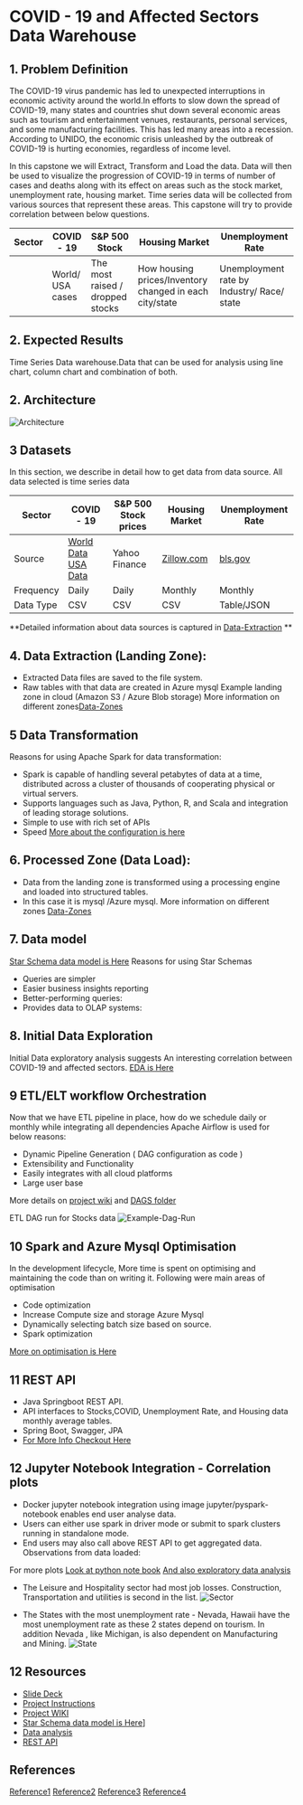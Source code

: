 
# COVID - 19 and Affected Sectors Data Warehouse
## 1. Problem Definition
The COVID-19 virus pandemic has led to unexpected interruptions in economic activity around the world.In efforts to slow down the spread of COVID-19, many states and countries shut down several economic areas such as tourism and entertainment venues, restaurants, personal services, and some manufacturing facilities. This has led many areas into a recession. According to UNIDO, the economic crisis unleashed by the outbreak of COVID-19 is hurting economies, regardless of income level.

In this capstone we will Extract, Transform and Load the data. Data will then be used to visualize the progression of COVID-19 in terms of number of cases and deaths along with its effect on areas such as the stock market, unemployment rate, housing market. Time series data will be collected from various sources that represent these areas. This capstone will try to provide correlation between below questions.


|Sector|  COVID - 19   | S&P 500 Stock         |  Housing Market| Unemployment Rate|
| ------------- | ------------- |---------|--------|----------------|  
|| World/ USA cases | The most raised / dropped stocks  |How housing prices/Inventory changed in each city/state| Unemployment rate by Industry/ Race/ state|


## 2. Expected Results
Time Series Data warehouse.Data that can be used for analysis using line chart, column chart and combination of both.

## 2. Architecture
![Architecture](https://github.com/Swapnay/capstone/blob/master/docs/architecture.png)

## 3 Datasets
In this section, we describe in detail how to get data from data source.
All data selected is time series data

|Sector|  COVID - 19   | S&P 500 Stock prices        |  Housing Market| Unemployment Rate|
| ------------- | ------------- |---------|--------|----------------|  
|Source| [World Data](https://covid19.who.int/) [USA Data](https://data.cdc.gov)| Yahoo Finance  |[Zillow.com](https://www.zillow.com/research/data/)|[bls.gov](https://www.bls.gov/webapps/legacy/cpsatab14.htm)|
| Frequency| Daily |Daily|Monthly|Monthly|
|Data Type|CSV|CSV|CSV|Table/JSON|

**Detailed information about data sources is captured in [Data-Extraction](https://github.com/Swapnay/capstone/wiki/Data-Extraction) **


## 4. Data Extraction (Landing Zone):
- Extracted Data files are saved to the file system.
- Raw tables with that data are created in Azure mysql
Example landing zone in cloud (Amazon S3 / Azure Blob storage)
More information on different zones[Data-Zones](https://github.com/Swapnay/capstone/wiki/Data-Model) 
## 5 Data Transformation 
Reasons for using Apache Spark for data transformation:
- Spark is capable of handling several petabytes of data at a time, distributed across a cluster
of thousands of cooperating physical or virtual servers.
- Supports languages such as Java, Python, R, and Scala and integration of leading storage solutions.
- Simple to use with rich set of APIs
- Speed
[More about the configuration is here](https://github.com/Swapnay/capstone/wiki/Data-Transformation-Using-Apache-Spark)

## 6. Processed Zone (Data Load):
- Data from the landing zone is transformed using a processing engine and loaded into structured tables.
- In this case it is mysql /Azure mysql.
More information on different zones [Data-Zones](https://github.com/Swapnay/capstone/wiki/Data-Model) 

## 7. Data model 
[Star Schema data model is Here](https://github.com/Swapnay/capstone/blob/master/data_model/erd/capstone.pdf)
Reasons for using Star Schemas
 - Queries are simpler
 - Easier business insights reporting
 - Better-performing queries: 
 - Provides data to OLAP systems: 
 
## 8. Initial Data Exploration
Initial Data exploratory analysis suggests An interesting correlation between COVID-19 and affected sectors.
 [EDA is Here](https://github.com/Swapnay/capstone/blob/master/eda/Covid_Economy_impact.ipynb)
 
## 9 ETL/ELT workflow Orchestration 
Now that we have ETL pipeline in place, how do we  schedule daily or monthly while integrating all dependencies
Apache Airflow is used for below reasons: 
- Dynamic Pipeline Generation ( DAG configuration as code )
- Extensibility and Functionality
- Easily integrates with all cloud platforms 
- Large user base

More details on [project wiki](https://github.com/Swapnay/capstone/wiki/ETL--ELT-Workflow-Orchestration) 
and [DAGS folder](https://github.com/Swapnay/capstone/tree/master/dags)

ETL DAG run for Stocks data
![Example-Dag-Run](https://github.com/Swapnay/capstone/blob/master/docs/dag-exec/Stocks.png)

## 10 Spark and Azure Mysql Optimisation
In the development lifecycle, More time is spent on optimising and maintaining the code than on writing it.
Following were main areas of optimisation
- Code optimization
- Increase Compute size and storage Azure Mysql
- Dynamically selecting batch size based on source.
- Spark optimization

[More on optimisation is Here](https://github.com/Swapnay/capstone/wiki/Optimization---Spark-and-Azure-Mysql)

## 11 REST API 

 * Java Springboot REST API.
 * API interfaces to Stocks,COVID, Unemployment Rate, and Housing data monthly average tables.
 * Spring Boot, Swagger, JPA
 * [For More Info Checkout Here](https://github.com/Swapnay/capstone/blob/master/rest-API/Readme.md)

## 12 Jupyter Notebook Integration - Correlation plots
* Docker jupyter notebook integration using image jupyter/pyspark-notebook enables end user analyse data.
* Users can either use spark in driver mode or submit  to spark clusters running in standalone mode.
* End users may also call above REST API to get aggregated data.
Observations from data loaded:

For more plots [Look at python note book](https://github.com/Swapnay/capstone/blob/master/notebooks/capstone_final.ipynb)
[And also exploratory data analysis](https://github.com/Swapnay/capstone/blob/master/eda/Covid_Economy_impact.ipynb)

* The Leisure and Hospitality sector had most job losses. Construction, Transportation and utilities is second in the list.
![Sector](https://github.com/Swapnay/capstone/blob/master/docs/images/sector.png)

* The States with the most unemployment rate - Nevada, Hawaii have the most unemployment rate as these 2 states depend on tourism.
  In addition Nevada , like Michigan, is also dependent on Manufacturing and Mining.
![State](https://github.com/Swapnay/capstone/blob/master/docs/images/Unemployment-covid.png)

## 12 Resources
* [Slide Deck](https://drive.google.com/file/d/1wvZu4Kef1g3AuXII4j7UoqYcxFocQB_O/view?usp=sharing)
* [Project Instructions](https://github.com/Swapnay/capstone/tree/master/docker)
* [Project WIKI](https://github.com/Swapnay/capstone/wiki/COVID---19---Economy-impact)
* [Star Schema data model is Here](https://github.com/Swapnay/capstone/blob/master/data_model/erd/capstone.pdf)]
* [Data analysis](https://github.com/Swapnay/capstone/blob/master/notebooks/)
* [REST API](https://github.com/Swapnay/capstone/blob/master/rest-API/Readme.md)




## References
[Reference1](https://www.uaex.edu/life-skills-wellness/health/covid19/COVID-Economic_Impacts_in_Arkansas.aspx)
[Reference2](https://www.xplenty.com/blog/snowflake-schemas-vs-star-schemas-what-are-they-and-how-are-they-different/#:~:text=Benefits%20of%20Star%20Schemas&text=Better%2Dperforming%20queries%3A%20By%20removing,schemas%20to%20build%20OLAP%20cubes.)
[Reference3](https://developer.hpe.com/blog/spark-101-what-is-it-what-it-does-and-why-it-matters/)
[Reference4](https://www.syntelli.com/eight-performance-optimization-techniques-using-spark)
